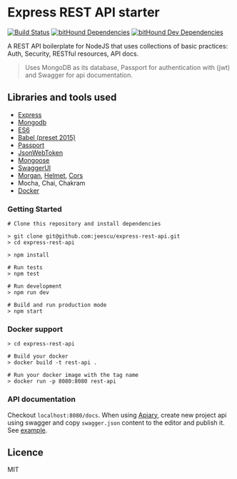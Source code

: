 # Express REST API starter
[![Build Status](https://travis-ci.org/jeescu/express-rest-api.svg?style=flat-square)](https://travis-ci.org/jeescu/express-rest-api)
[![bitHound Dependencies](https://www.bithound.io/github/jeescu/express-rest-api/badges/dependencies.svg?style=flat-square)](https://www.bithound.io/github/jeescu/express-rest-api/master/dependencies/npm)
[![bitHound Dev Dependencies](https://www.bithound.io/github/jeescu/express-rest-api/badges/devDependencies.svg?style=flat-square)](https://www.bithound.io/github/jeescu/express-rest-api/master/dependencies/npm)

A REST API boilerplate for NodeJS that uses collections 
of basic practices: Auth, Security, RESTful resources, API docs.

> Uses MongoDB as its database, Passport for authentication with (jwt) and Swagger for api documentation.

## Libraries and tools used
- [Express](https://expressjs.com/)
- [Mongodb](https://www.mongodb.com)
- [ES6](http://es6-features.org)
- [Babel (preset 2015)](https://babeljs.io/docs/plugins/preset-es2015/)
- [Passport](https://github.com/jaredhanson/passport)
- [JsonWebToken](https://github.com/auth0/node-jsonwebtoken)
- [Mongoose]()
- [SwaggerUI](https://github.com/scottie1984/swagger-ui-express)
- [Morgan](https://github.com/expressjs/morgan), [Helmet](https://github.com/helmetjs/helmet), [Cors](https://github.com/expressjs/cors)
- Mocha, Chai, Chakram
- [Docker](https://www.docker.com/)

### Getting Started

```
# Clone this repository and install dependencies

> git clone git@github.com:jeescu/express-rest-api.git
> cd express-rest-api

> npm install

# Run tests
> npm test

# Run development
> npm run dev

# Build and run production mode
> npm start
```

### Docker support
```
> cd express-rest-api

# Build your docker
> docker build -t rest-api .

# Run your docker image with the tag name
> docker run -p 8080:8080 rest-api
```

### API documentation
Checkout `localhost:8080/docs`.
When using [Apiary](https://apiary.io/), create new project api using swagger and
copy `swagger.json` content to the editor and publish it. See [example](http://docs.expressrestapi.apiary.io).

## Licence
MIT
